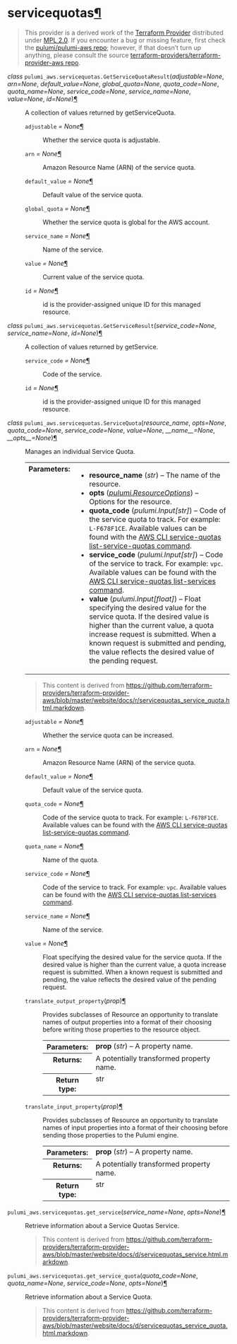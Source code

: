 ---
---

<div class="section" id="servicequotas">
<h1>servicequotas<a class="headerlink" href="#servicequotas" title="Permalink to this headline">¶</a></h1>
<blockquote>
<div>This provider is a derived work of the <a class="reference external" href="https://github.com/terraform-providers/terraform-provider-aws">Terraform Provider</a> distributed under
<a class="reference external" href="https://www.mozilla.org/en-US/MPL/2.0/">MPL 2.0</a>. If you encounter a bug or missing feature, first check the
<a class="reference external" href="https://github.com/pulumi/pulumi-aws/issues">pulumi/pulumi-aws repo</a>; however, if that doesn’t turn up
anything, please consult the source <a class="reference external" href="https://github.com/terraform-providers/terraform-provider-aws/issues">terraform-providers/terraform-provider-aws repo</a>.</div></blockquote>
<span class="target" id="module-pulumi_aws.servicequotas"></span><dl class="class">
<dt id="pulumi_aws.servicequotas.GetServiceQuotaResult">
<em class="property">class </em><code class="descclassname">pulumi_aws.servicequotas.</code><code class="descname">GetServiceQuotaResult</code><span class="sig-paren">(</span><em>adjustable=None</em>, <em>arn=None</em>, <em>default_value=None</em>, <em>global_quota=None</em>, <em>quota_code=None</em>, <em>quota_name=None</em>, <em>service_code=None</em>, <em>service_name=None</em>, <em>value=None</em>, <em>id=None</em><span class="sig-paren">)</span><a class="headerlink" href="#pulumi_aws.servicequotas.GetServiceQuotaResult" title="Permalink to this definition">¶</a></dt>
<dd><p>A collection of values returned by getServiceQuota.</p>
<dl class="attribute">
<dt id="pulumi_aws.servicequotas.GetServiceQuotaResult.adjustable">
<code class="descname">adjustable</code><em class="property"> = None</em><a class="headerlink" href="#pulumi_aws.servicequotas.GetServiceQuotaResult.adjustable" title="Permalink to this definition">¶</a></dt>
<dd><p>Whether the service quota is adjustable.</p>
</dd></dl>

<dl class="attribute">
<dt id="pulumi_aws.servicequotas.GetServiceQuotaResult.arn">
<code class="descname">arn</code><em class="property"> = None</em><a class="headerlink" href="#pulumi_aws.servicequotas.GetServiceQuotaResult.arn" title="Permalink to this definition">¶</a></dt>
<dd><p>Amazon Resource Name (ARN) of the service quota.</p>
</dd></dl>

<dl class="attribute">
<dt id="pulumi_aws.servicequotas.GetServiceQuotaResult.default_value">
<code class="descname">default_value</code><em class="property"> = None</em><a class="headerlink" href="#pulumi_aws.servicequotas.GetServiceQuotaResult.default_value" title="Permalink to this definition">¶</a></dt>
<dd><p>Default value of the service quota.</p>
</dd></dl>

<dl class="attribute">
<dt id="pulumi_aws.servicequotas.GetServiceQuotaResult.global_quota">
<code class="descname">global_quota</code><em class="property"> = None</em><a class="headerlink" href="#pulumi_aws.servicequotas.GetServiceQuotaResult.global_quota" title="Permalink to this definition">¶</a></dt>
<dd><p>Whether the service quota is global for the AWS account.</p>
</dd></dl>

<dl class="attribute">
<dt id="pulumi_aws.servicequotas.GetServiceQuotaResult.service_name">
<code class="descname">service_name</code><em class="property"> = None</em><a class="headerlink" href="#pulumi_aws.servicequotas.GetServiceQuotaResult.service_name" title="Permalink to this definition">¶</a></dt>
<dd><p>Name of the service.</p>
</dd></dl>

<dl class="attribute">
<dt id="pulumi_aws.servicequotas.GetServiceQuotaResult.value">
<code class="descname">value</code><em class="property"> = None</em><a class="headerlink" href="#pulumi_aws.servicequotas.GetServiceQuotaResult.value" title="Permalink to this definition">¶</a></dt>
<dd><p>Current value of the service quota.</p>
</dd></dl>

<dl class="attribute">
<dt id="pulumi_aws.servicequotas.GetServiceQuotaResult.id">
<code class="descname">id</code><em class="property"> = None</em><a class="headerlink" href="#pulumi_aws.servicequotas.GetServiceQuotaResult.id" title="Permalink to this definition">¶</a></dt>
<dd><p>id is the provider-assigned unique ID for this managed resource.</p>
</dd></dl>

</dd></dl>

<dl class="class">
<dt id="pulumi_aws.servicequotas.GetServiceResult">
<em class="property">class </em><code class="descclassname">pulumi_aws.servicequotas.</code><code class="descname">GetServiceResult</code><span class="sig-paren">(</span><em>service_code=None</em>, <em>service_name=None</em>, <em>id=None</em><span class="sig-paren">)</span><a class="headerlink" href="#pulumi_aws.servicequotas.GetServiceResult" title="Permalink to this definition">¶</a></dt>
<dd><p>A collection of values returned by getService.</p>
<dl class="attribute">
<dt id="pulumi_aws.servicequotas.GetServiceResult.service_code">
<code class="descname">service_code</code><em class="property"> = None</em><a class="headerlink" href="#pulumi_aws.servicequotas.GetServiceResult.service_code" title="Permalink to this definition">¶</a></dt>
<dd><p>Code of the service.</p>
</dd></dl>

<dl class="attribute">
<dt id="pulumi_aws.servicequotas.GetServiceResult.id">
<code class="descname">id</code><em class="property"> = None</em><a class="headerlink" href="#pulumi_aws.servicequotas.GetServiceResult.id" title="Permalink to this definition">¶</a></dt>
<dd><p>id is the provider-assigned unique ID for this managed resource.</p>
</dd></dl>

</dd></dl>

<dl class="class">
<dt id="pulumi_aws.servicequotas.ServiceQuota">
<em class="property">class </em><code class="descclassname">pulumi_aws.servicequotas.</code><code class="descname">ServiceQuota</code><span class="sig-paren">(</span><em>resource_name</em>, <em>opts=None</em>, <em>quota_code=None</em>, <em>service_code=None</em>, <em>value=None</em>, <em>__name__=None</em>, <em>__opts__=None</em><span class="sig-paren">)</span><a class="headerlink" href="#pulumi_aws.servicequotas.ServiceQuota" title="Permalink to this definition">¶</a></dt>
<dd><p>Manages an individual Service Quota.</p>
<table class="docutils field-list" frame="void" rules="none">
<col class="field-name" />
<col class="field-body" />
<tbody valign="top">
<tr class="field-odd field"><th class="field-name">Parameters:</th><td class="field-body"><ul class="first last simple">
<li><strong>resource_name</strong> (<em>str</em>) – The name of the resource.</li>
<li><strong>opts</strong> (<a class="reference internal" href="../../pulumi/#pulumi.ResourceOptions" title="pulumi.ResourceOptions"><em>pulumi.ResourceOptions</em></a>) – Options for the resource.</li>
<li><strong>quota_code</strong> (<em>pulumi.Input</em><em>[</em><em>str</em><em>]</em>) – Code of the service quota to track. For example: <code class="docutils literal notranslate"><span class="pre">L-F678F1CE</span></code>. Available values can be found with the <a class="reference external" href="https://docs.aws.amazon.com/cli/latest/reference/service-quotas/list-service-quotas.html">AWS CLI service-quotas list-service-quotas command</a>.</li>
<li><strong>service_code</strong> (<em>pulumi.Input</em><em>[</em><em>str</em><em>]</em>) – Code of the service to track. For example: <code class="docutils literal notranslate"><span class="pre">vpc</span></code>. Available values can be found with the <a class="reference external" href="https://docs.aws.amazon.com/cli/latest/reference/service-quotas/list-services.html">AWS CLI service-quotas list-services command</a>.</li>
<li><strong>value</strong> (<em>pulumi.Input</em><em>[</em><em>float</em><em>]</em>) – Float specifying the desired value for the service quota. If the desired value is higher than the current value, a quota increase request is submitted. When a known request is submitted and pending, the value reflects the desired value of the pending request.</li>
</ul>
</td>
</tr>
</tbody>
</table>
<blockquote>
<div>This content is derived from <a class="reference external" href="https://github.com/terraform-providers/terraform-provider-aws/blob/master/website/docs/r/servicequotas_service_quota.html.markdown">https://github.com/terraform-providers/terraform-provider-aws/blob/master/website/docs/r/servicequotas_service_quota.html.markdown</a>.</div></blockquote>
<dl class="attribute">
<dt id="pulumi_aws.servicequotas.ServiceQuota.adjustable">
<code class="descname">adjustable</code><em class="property"> = None</em><a class="headerlink" href="#pulumi_aws.servicequotas.ServiceQuota.adjustable" title="Permalink to this definition">¶</a></dt>
<dd><p>Whether the service quota can be increased.</p>
</dd></dl>

<dl class="attribute">
<dt id="pulumi_aws.servicequotas.ServiceQuota.arn">
<code class="descname">arn</code><em class="property"> = None</em><a class="headerlink" href="#pulumi_aws.servicequotas.ServiceQuota.arn" title="Permalink to this definition">¶</a></dt>
<dd><p>Amazon Resource Name (ARN) of the service quota.</p>
</dd></dl>

<dl class="attribute">
<dt id="pulumi_aws.servicequotas.ServiceQuota.default_value">
<code class="descname">default_value</code><em class="property"> = None</em><a class="headerlink" href="#pulumi_aws.servicequotas.ServiceQuota.default_value" title="Permalink to this definition">¶</a></dt>
<dd><p>Default value of the service quota.</p>
</dd></dl>

<dl class="attribute">
<dt id="pulumi_aws.servicequotas.ServiceQuota.quota_code">
<code class="descname">quota_code</code><em class="property"> = None</em><a class="headerlink" href="#pulumi_aws.servicequotas.ServiceQuota.quota_code" title="Permalink to this definition">¶</a></dt>
<dd><p>Code of the service quota to track. For example: <code class="docutils literal notranslate"><span class="pre">L-F678F1CE</span></code>. Available values can be found with the <a class="reference external" href="https://docs.aws.amazon.com/cli/latest/reference/service-quotas/list-service-quotas.html">AWS CLI service-quotas list-service-quotas command</a>.</p>
</dd></dl>

<dl class="attribute">
<dt id="pulumi_aws.servicequotas.ServiceQuota.quota_name">
<code class="descname">quota_name</code><em class="property"> = None</em><a class="headerlink" href="#pulumi_aws.servicequotas.ServiceQuota.quota_name" title="Permalink to this definition">¶</a></dt>
<dd><p>Name of the quota.</p>
</dd></dl>

<dl class="attribute">
<dt id="pulumi_aws.servicequotas.ServiceQuota.service_code">
<code class="descname">service_code</code><em class="property"> = None</em><a class="headerlink" href="#pulumi_aws.servicequotas.ServiceQuota.service_code" title="Permalink to this definition">¶</a></dt>
<dd><p>Code of the service to track. For example: <code class="docutils literal notranslate"><span class="pre">vpc</span></code>. Available values can be found with the <a class="reference external" href="https://docs.aws.amazon.com/cli/latest/reference/service-quotas/list-services.html">AWS CLI service-quotas list-services command</a>.</p>
</dd></dl>

<dl class="attribute">
<dt id="pulumi_aws.servicequotas.ServiceQuota.service_name">
<code class="descname">service_name</code><em class="property"> = None</em><a class="headerlink" href="#pulumi_aws.servicequotas.ServiceQuota.service_name" title="Permalink to this definition">¶</a></dt>
<dd><p>Name of the service.</p>
</dd></dl>

<dl class="attribute">
<dt id="pulumi_aws.servicequotas.ServiceQuota.value">
<code class="descname">value</code><em class="property"> = None</em><a class="headerlink" href="#pulumi_aws.servicequotas.ServiceQuota.value" title="Permalink to this definition">¶</a></dt>
<dd><p>Float specifying the desired value for the service quota. If the desired value is higher than the current value, a quota increase request is submitted. When a known request is submitted and pending, the value reflects the desired value of the pending request.</p>
</dd></dl>

<dl class="method">
<dt id="pulumi_aws.servicequotas.ServiceQuota.translate_output_property">
<code class="descname">translate_output_property</code><span class="sig-paren">(</span><em>prop</em><span class="sig-paren">)</span><a class="headerlink" href="#pulumi_aws.servicequotas.ServiceQuota.translate_output_property" title="Permalink to this definition">¶</a></dt>
<dd><p>Provides subclasses of Resource an opportunity to translate names of output properties
into a format of their choosing before writing those properties to the resource object.</p>
<table class="docutils field-list" frame="void" rules="none">
<col class="field-name" />
<col class="field-body" />
<tbody valign="top">
<tr class="field-odd field"><th class="field-name">Parameters:</th><td class="field-body"><strong>prop</strong> (<em>str</em>) – A property name.</td>
</tr>
<tr class="field-even field"><th class="field-name">Returns:</th><td class="field-body">A potentially transformed property name.</td>
</tr>
<tr class="field-odd field"><th class="field-name">Return type:</th><td class="field-body">str</td>
</tr>
</tbody>
</table>
</dd></dl>

<dl class="method">
<dt id="pulumi_aws.servicequotas.ServiceQuota.translate_input_property">
<code class="descname">translate_input_property</code><span class="sig-paren">(</span><em>prop</em><span class="sig-paren">)</span><a class="headerlink" href="#pulumi_aws.servicequotas.ServiceQuota.translate_input_property" title="Permalink to this definition">¶</a></dt>
<dd><p>Provides subclasses of Resource an opportunity to translate names of input properties into
a format of their choosing before sending those properties to the Pulumi engine.</p>
<table class="docutils field-list" frame="void" rules="none">
<col class="field-name" />
<col class="field-body" />
<tbody valign="top">
<tr class="field-odd field"><th class="field-name">Parameters:</th><td class="field-body"><strong>prop</strong> (<em>str</em>) – A property name.</td>
</tr>
<tr class="field-even field"><th class="field-name">Returns:</th><td class="field-body">A potentially transformed property name.</td>
</tr>
<tr class="field-odd field"><th class="field-name">Return type:</th><td class="field-body">str</td>
</tr>
</tbody>
</table>
</dd></dl>

</dd></dl>

<dl class="function">
<dt id="pulumi_aws.servicequotas.get_service">
<code class="descclassname">pulumi_aws.servicequotas.</code><code class="descname">get_service</code><span class="sig-paren">(</span><em>service_name=None</em>, <em>opts=None</em><span class="sig-paren">)</span><a class="headerlink" href="#pulumi_aws.servicequotas.get_service" title="Permalink to this definition">¶</a></dt>
<dd><p>Retrieve information about a Service Quotas Service.</p>
<blockquote>
<div>This content is derived from <a class="reference external" href="https://github.com/terraform-providers/terraform-provider-aws/blob/master/website/docs/d/servicequotas_service.html.markdown">https://github.com/terraform-providers/terraform-provider-aws/blob/master/website/docs/d/servicequotas_service.html.markdown</a>.</div></blockquote>
</dd></dl>

<dl class="function">
<dt id="pulumi_aws.servicequotas.get_service_quota">
<code class="descclassname">pulumi_aws.servicequotas.</code><code class="descname">get_service_quota</code><span class="sig-paren">(</span><em>quota_code=None</em>, <em>quota_name=None</em>, <em>service_code=None</em>, <em>opts=None</em><span class="sig-paren">)</span><a class="headerlink" href="#pulumi_aws.servicequotas.get_service_quota" title="Permalink to this definition">¶</a></dt>
<dd><p>Retrieve information about a Service Quota.</p>
<blockquote>
<div>This content is derived from <a class="reference external" href="https://github.com/terraform-providers/terraform-provider-aws/blob/master/website/docs/d/servicequotas_service_quota.html.markdown">https://github.com/terraform-providers/terraform-provider-aws/blob/master/website/docs/d/servicequotas_service_quota.html.markdown</a>.</div></blockquote>
</dd></dl>

</div>
